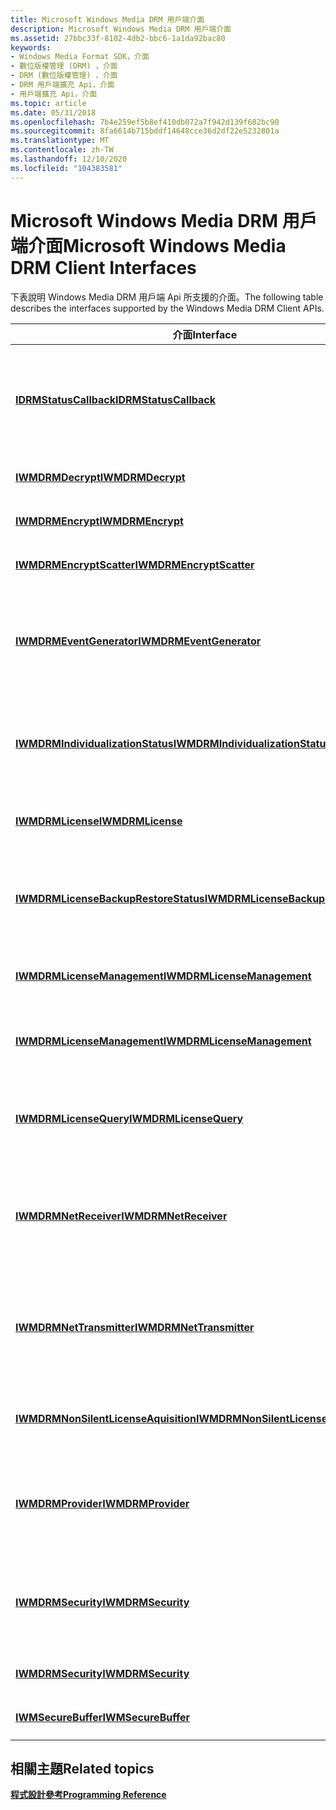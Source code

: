 ```yaml
---
title: Microsoft Windows Media DRM 用戶端介面
description: Microsoft Windows Media DRM 用戶端介面
ms.assetid: 27bbc33f-8102-4db2-bbc6-1a1da92bac80
keywords:
- Windows Media Format SDK，介面
- 數位版權管理 (DRM) ，介面
- DRM (數位版權管理) ，介面
- DRM 用戶端擴充 Api，介面
- 用戶端擴充 Api，介面
ms.topic: article
ms.date: 05/31/2018
ms.openlocfilehash: 7b4e259ef5b8ef410db072a7f942d139f682bc90
ms.sourcegitcommit: 8fa6614b715bddf14648cce36d2df22e5232801a
ms.translationtype: MT
ms.contentlocale: zh-TW
ms.lasthandoff: 12/10/2020
ms.locfileid: "104383581"
---
```

# <a name="microsoft-windows-media-drm-client-interfaces"></a><span data-ttu-id="68ffe-108">Microsoft Windows Media DRM 用戶端介面</span><span class="sxs-lookup"><span data-stu-id="68ffe-108">Microsoft Windows Media DRM Client Interfaces</span></span>

<span data-ttu-id="68ffe-109">下表說明 Windows Media DRM 用戶端 Api 所支援的介面。</span><span class="sxs-lookup"><span data-stu-id="68ffe-109">The following table describes the interfaces supported by the Windows Media DRM Client APIs.</span></span>



| <span data-ttu-id="68ffe-110">介面</span><span class="sxs-lookup"><span data-stu-id="68ffe-110">Interface</span></span>                                                                    | <span data-ttu-id="68ffe-111">描述</span><span class="sxs-lookup"><span data-stu-id="68ffe-111">Description</span></span>                                                                                                     |
|------------------------------------------------------------------------------|-----------------------------------------------------------------------------------------------------------------|
| [<span data-ttu-id="68ffe-112">**IDRMStatusCallback**</span><span class="sxs-lookup"><span data-stu-id="68ffe-112">**IDRMStatusCallback**</span></span>](idrmstatuscallback.md)                             | <span data-ttu-id="68ffe-113">提供狀態回呼的定義，您可以執行此作業來處理非同步 DRM 作業。</span><span class="sxs-lookup"><span data-stu-id="68ffe-113">Provides the definition for a status callback that you can implement to handle asynchronous DRM operations.</span></span>     |
| [<span data-ttu-id="68ffe-114">**IWMDRMDecrypt**</span><span class="sxs-lookup"><span data-stu-id="68ffe-114">**IWMDRMDecrypt**</span></span>](iwmdrmdecrypt.md)                                       | <span data-ttu-id="68ffe-115">提供解密內容的方法。</span><span class="sxs-lookup"><span data-stu-id="68ffe-115">Provides a method for decrypting content.</span></span>                                                                       |
| [<span data-ttu-id="68ffe-116">**IWMDRMEncrypt**</span><span class="sxs-lookup"><span data-stu-id="68ffe-116">**IWMDRMEncrypt**</span></span>](iwmdrmencrypt.md)                                       | <span data-ttu-id="68ffe-117">提供就地加密資料的方法。</span><span class="sxs-lookup"><span data-stu-id="68ffe-117">Provides a method for encrypting data in place.</span></span>                                                                 |
| [<span data-ttu-id="68ffe-118">**IWMDRMEncryptScatter**</span><span class="sxs-lookup"><span data-stu-id="68ffe-118">**IWMDRMEncryptScatter**</span></span>](iwmdrmencryptscatter.md)                         | <span data-ttu-id="68ffe-119">加密非連續區塊中的資料。</span><span class="sxs-lookup"><span data-stu-id="68ffe-119">Encrypts data from non-contiguous blocks.</span></span>                                                                       |
| [<span data-ttu-id="68ffe-120">**IWMDRMEventGenerator**</span><span class="sxs-lookup"><span data-stu-id="68ffe-120">**IWMDRMEventGenerator**</span></span>](iwmdrmeventgenerator.md)                         | <span data-ttu-id="68ffe-121">**IMFMediaEventGenerator** 介面的延伸模組，可提供取消非同步作業的方法。</span><span class="sxs-lookup"><span data-stu-id="68ffe-121">Extension of the **IMFMediaEventGenerator** interface that provides a method to cancel asynchronous operations.</span></span> |
| [<span data-ttu-id="68ffe-122">**IWMDRMIndividualizationStatus**</span><span class="sxs-lookup"><span data-stu-id="68ffe-122">**IWMDRMIndividualizationStatus**</span></span>](iwmdrmindividualizationstatus.md)       | <span data-ttu-id="68ffe-123">啟用有關「個人化」進度的 advanced status 資訊。</span><span class="sxs-lookup"><span data-stu-id="68ffe-123">Enables retrieval of advanced status information about the progress of individualization.</span></span>                       |
| [<span data-ttu-id="68ffe-124">**IWMDRMLicense**</span><span class="sxs-lookup"><span data-stu-id="68ffe-124">**IWMDRMLicense**</span></span>](iwmdrmlicense.md)                                       | <span data-ttu-id="68ffe-125">代表本機授權存放區中的一或多個授權。</span><span class="sxs-lookup"><span data-stu-id="68ffe-125">Represents one or more licenses in the local license store.</span></span>                                                     |
| [<span data-ttu-id="68ffe-126">**IWMDRMLicenseBackupRestoreStatus**</span><span class="sxs-lookup"><span data-stu-id="68ffe-126">**IWMDRMLicenseBackupRestoreStatus**</span></span>](iwmdrmlicensebackuprestorestatus.md) | <span data-ttu-id="68ffe-127">啟用有關授權備份或還原作業的詳細狀態資訊。</span><span class="sxs-lookup"><span data-stu-id="68ffe-127">Enables retrieval of detailed status information about a license backup or restore operation.</span></span>                   |
| [<span data-ttu-id="68ffe-128">**IWMDRMLicenseManagement**</span><span class="sxs-lookup"><span data-stu-id="68ffe-128">**IWMDRMLicenseManagement**</span></span>](iwmdrmlicensemanagement.md)                   | <span data-ttu-id="68ffe-129">啟用本機授權存放的管理作業。</span><span class="sxs-lookup"><span data-stu-id="68ffe-129">Enables management operations for the local license store.</span></span>                                                      |
| [<span data-ttu-id="68ffe-130">**IWMDRMLicenseManagement**</span><span class="sxs-lookup"><span data-stu-id="68ffe-130">**IWMDRMLicenseManagement**</span></span>](iwmdrmlicensemanagement.md)                   | <span data-ttu-id="68ffe-131">提供本機授權存放區的其他管理選項。</span><span class="sxs-lookup"><span data-stu-id="68ffe-131">Provides additional management options for the local license store.</span></span>                                             |
| [<span data-ttu-id="68ffe-132">**IWMDRMLicenseQuery**</span><span class="sxs-lookup"><span data-stu-id="68ffe-132">**IWMDRMLicenseQuery**</span></span>](iwmdrmlicensequery.md)                             | <span data-ttu-id="68ffe-133">可讓應用程式查詢受保護檔案的許可權和授權狀態。</span><span class="sxs-lookup"><span data-stu-id="68ffe-133">Enables applications to query the rights and license state for a protected file.</span></span>                                |
| [<span data-ttu-id="68ffe-134">**IWMDRMNetReceiver**</span><span class="sxs-lookup"><span data-stu-id="68ffe-134">**IWMDRMNetReceiver**</span></span>](iwmdrmnetreceiver.md)                               | <span data-ttu-id="68ffe-135">提供所需的方法來建立網路裝置接收者應用程式的 Microsoft Windows Media DRM。</span><span class="sxs-lookup"><span data-stu-id="68ffe-135">Provides methods needed create a Microsoft Windows Media DRM for Network Devices receiver application.</span></span>          |
| [<span data-ttu-id="68ffe-136">**IWMDRMNetTransmitter**</span><span class="sxs-lookup"><span data-stu-id="68ffe-136">**IWMDRMNetTransmitter**</span></span>](iwmdrmnettransmitter.md)                         | <span data-ttu-id="68ffe-137">提供所需的方法，為網路裝置發送器應用程式建立 Microsoft Windows Media DRM。</span><span class="sxs-lookup"><span data-stu-id="68ffe-137">Provides methods needed create a Microsoft Windows Media DRM for Network Devices transmitter application.</span></span>       |
| [<span data-ttu-id="68ffe-138">**IWMDRMNonSilentLicenseAquisition**</span><span class="sxs-lookup"><span data-stu-id="68ffe-138">**IWMDRMNonSilentLicenseAquisition**</span></span>](iwmdrmnonsilentlicenseaquisition.md) | <span data-ttu-id="68ffe-139">提供可讓使用者介入取得授權的方法。</span><span class="sxs-lookup"><span data-stu-id="68ffe-139">Provides methods that enable license acquisition with user intervention.</span></span>                                        |
| [<span data-ttu-id="68ffe-140">**IWMDRMProvider**</span><span class="sxs-lookup"><span data-stu-id="68ffe-140">**IWMDRMProvider**</span></span>](iwmdrmprovider.md)                                     | <span data-ttu-id="68ffe-141">建立 Microsoft Windows Media DRM 用戶端擴充 Api 的其他物件。</span><span class="sxs-lookup"><span data-stu-id="68ffe-141">Creates the other objects of the Microsoft Windows Media DRM Client Extended APIs.</span></span>                              |
| [<span data-ttu-id="68ffe-142">**IWMDRMSecurity**</span><span class="sxs-lookup"><span data-stu-id="68ffe-142">**IWMDRMSecurity**</span></span>](iwmdrmsecurity.md)                                     | <span data-ttu-id="68ffe-143">管理用戶端電腦和 DRM 子系統的各種安全性相關處理常式。</span><span class="sxs-lookup"><span data-stu-id="68ffe-143">Manages various security-related processes for the client computer and DRM subsystem.</span></span>                           |
| [<span data-ttu-id="68ffe-144">**IWMDRMSecurity**</span><span class="sxs-lookup"><span data-stu-id="68ffe-144">**IWMDRMSecurity**</span></span>](iwmdrmsecurity.md)                                     | <span data-ttu-id="68ffe-145">管理元件撤銷和更新。</span><span class="sxs-lookup"><span data-stu-id="68ffe-145">Manages component revocation and renewal.</span></span>                                                                       |
| [<span data-ttu-id="68ffe-146">**IWMSecureBuffer**</span><span class="sxs-lookup"><span data-stu-id="68ffe-146">**IWMSecureBuffer**</span></span>](iwmsecurebuffer.md)                                   | <span data-ttu-id="68ffe-147">啟用緩衝區的加密和解密。</span><span class="sxs-lookup"><span data-stu-id="68ffe-147">Enables encryption and decryption of buffers.</span></span>                                                                   |



 

## <a name="related-topics"></a><span data-ttu-id="68ffe-148">相關主題</span><span class="sxs-lookup"><span data-stu-id="68ffe-148">Related topics</span></span>

<dl> <dt>

[<span data-ttu-id="68ffe-149">**程式設計參考**</span><span class="sxs-lookup"><span data-stu-id="68ffe-149">**Programming Reference**</span></span>](drm-programming-reference.md)
</dt> </dl>

 

 




